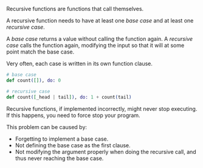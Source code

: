 Recursive functions are functions that call themselves.

A recursive function needs to have at least one _base case_ and at least one _recursive case_.

A _base case_ returns a value without calling the function again. A _recursive case_ calls the function again, modifying the input so that it will at some point match the base case.

Very often, each case is written in its own function clause.

```elixir
# base case
def count([]), do: 0

# recursive case
def count([_head | tail]), do: 1 + count(tail)
```

Recursive functions, if implemented incorrectly, might never stop executing. If this happens, you need to force stop your program.

This problem can be caused by:

- Forgetting to implement a base case.
- Not defining the base case as the first clause.
- Not modifying the argument properly when doing the recursive call, and thus never reaching the base case.
